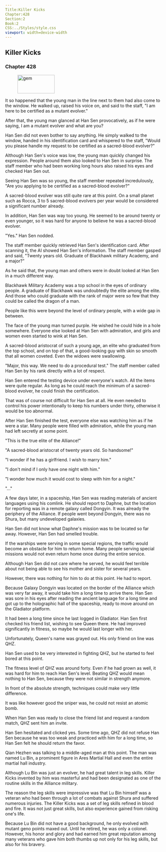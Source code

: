 ```yaml
---
Title:Killer Kicks 
Chapter:428 
Section:2 
Book:2 
CSS:../Styles/style.css 
viewport: width=device-width
---
```

  
## Killer Kicks
### Chapter 428
  
<figure>
	<img src="../Images/gem.gif" alt="gem" id="gem" width="120" height="60" />
</figure>
  

  
It so happened that the young man in the line next to them had also come to the window. He walked up, raised his voice on, and said to the staff, "I am here to be certified as a mutant evolver."

After that, the young man glanced at Han Sen provocatively, as if he were saying, I am a mutant evolver and what are you?

Han Sen did not even bother to say anything. He simply walked to the window, handed in his identification card and whispered to the staff, "Would you please handle my request to be certified as a sacred-blood evolver?"

Although Han Sen's voice was low, the young man quickly changed his expression. People around them also looked to Han Sen in surprise. The staff member who had been working long hours also raised his eyes and checked Han Sen out.

Seeing Han Sen was so young, the staff member repeated incredulously, "Are you applying to be certified as a sacred-blood evolver?"

A sacred-blood evolver was still quite rare at this point. On a small planet such as Rocca, 3 to 5 sacred-blood evolvers per year would be considered a significant number already.

In addition, Han Sen was way too young. He seemed to be around twenty or even younger, so it was hard for anyone to believe he was a sacred-blood evolver.

"Yes." Han Sen nodded.

The staff member quickly retrieved Han Sen's identification card. After scanning it, the AI showed Han Sen's information. The staff member gasped and said, "Twenty years old. Graduate of Blackhawk military Academy, and a major?"

As he said that, the young man and others were in doubt looked at Han Sen in a much different way.

Blackhawk Military Academy was a top school in the eyes of ordinary people. A graduate of Blackhawk was undoubtedly the elite among the elite. And those who could graduate with the rank of major were so few that they could be called the dragon of a man.

People like this were beyond the level of ordinary people, with a wide gap in between.

The face of the young man turned purple. He wished he could hide in a hole somewhere. Everyone else looked at Han Sen with admiration, and girls and women even started to wink at Han Sen.

A sacred-blood aristocrat of such a young age, an elite who graduated from the top school, and on top of that, a good-looking guy with skin so smooth that all women coveted. Even the widows were swallowing.

"Major, this way. We need to do a procedural test." The staff member called Han Sen by his rank directly with a lot of respect.

Han Sen entered the testing device under everyone's watch. All the items were quite regular. As long as he could reach the minimum of a sacred-blood evolver, he could finish the certification.

That was of course not difficult for Han Sen at all. He even needed to control his power intentionally to keep his numbers under thirty, otherwise it would be too abnormal.

After Han Sen finished the test, everyone else was watching him as if he were a star. Many people were filled with admiration, while the young man had left secretly at some point.

"This is the true elite of the Alliance!"

"A sacred-blood aristocrat of twenty years old. So handsome!"

"I wonder if he has a girlfriend. I wish to marry him."

"I don't mind if I only have one night with him."

"I wonder how much it would cost to sleep with him for a night."

"…"

A few days later, in a spaceship, Han Sen was reading materials of ancient languages using his comlink. He should report to Daphne, but the location for reporting was in a remote galaxy called Dongyin. It was already the periphery of the Alliance. If people went beyond Dongyin, there was no Shura, but many undeveloped galaxies.

Han Sen did not know what Daphne's mission was to be located so far away. However, Han Sen had smelled trouble.

If the warships were serving in some special regions, the traffic would become an obstacle for him to return home. Many people serving special missions would not even return home once during the entire service.

Although Han Sen did not care where he served, he would feel terrible about not being able to see his mother and sister for several years.

However, there was nothing for him to do at this point. He had to report.

Because Galaxy Dongyin was located on the border of the Alliance which was very far away, it would take him a long time to arrive there. Han Sen was sore in his eyes after reading the ancient language for a long time and got up to the holographic hall of the spaceship, ready to move around on the Gladiator platform.

It had been a long time since he last logged in Gladiator. Han Sen first checked his friend list, wishing to see Queen there. He had improved significantly in fitness, so maybe he would last longer with her.

Unfortunately, Queen's name was grayed out. His only friend on line was QHZ.

Han Sen used to be very interested in fighting QHZ, but he started to feel bored at this point.

The fitness level of QHZ was around forty. Even if he had grown as well, it was hard for him to reach Han Sen's level. Beating QHZ would mean nothing to Han Sen, because they were not similar in strength anymore.

In front of the absolute strength, techniques could make very little difference.

It was like however good the sniper was, he could not resist an atomic bomb.

When Han Sen was ready to close the friend list and request a random match, QHZ sent him an invite.

Han Sen hesitated and clicked yes. Some time ago, QHZ did not refuse Han Sen because he was too weak and practiced with him for a long time, so Han Sen felt he should return the favor.

Qian Hezhen was talking to a middle-aged man at this point. The man was named Lu Bin, a prominent figure in Ares Martial Hall and even the entire martial hall industry.

Although Lu Bin was just an evolver, he had great talent in leg skills. Killer Kicks invented by him was masterful and had been designated as one of the routine skills in the Alliance military.

The reason the leg skills were impressive was that Lu Bin himself was a veteran who had been through a lot of combats against Shura and suffered numerous injuries. The Killer Kicks was a set of leg skills refined in blood and fire. It was not just great skills, but also experience gained from risking one's life.

Because Lu Bin did not have a good background, he only evolved with mutant geno points maxed out. Until he retired, he was only a colonel. However, his honor and glory and had earned him great reputation among many veterans who gave him both thumbs up not only for his leg skills, but also for his bravery.